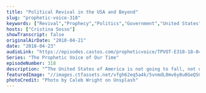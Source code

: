 ```yaml
---
title: "Political Revival in the USA and Beyond"
slug: "prophetic-voice-318"
keywords: ["Revival","Prophecy","Politics","Government","United States"]
hosts: ["Cristina Sosso"]
showTranscript: false
originalAirDate: "2018-04-21"
date: "2018-04-23"
audioLink: "https://episodes.castos.com/propheticvoice/TPVOT-E318-18-04-21-22-Political-Revival-in-the-USA-and-Beyond.mp3"
Series: "The Prophetic Voice of Our Time"
episodeNumber: 318
description: "“The United States of America is not going to fall, not under our watch in Jesus’ name!... The Lord directed me a few weeks ago to go to Washington D.C. to pray for our country, political leaders, and to release prophecies... So we obeyed God… This is one thing about the Holy Spirit. He will not tell you the exact specific of why He’s sending you somewhere but He has your back. He will protect you, and you need to follow those instructions to the letter… and even if it’s not something great in your eyes, it’s very important to God that you put Him first and that you obey.” Key scripture: Isaiah 45:8"
featuredImage: "//images.ctfassets.net/vfgh62eq5a4k/5vnmdL0mv6y8u0GeQSGcwU/b62dfb714db0233e56c52d3466043fd1/caleb-wright-14716-unsplash.jpg"
photoCredit: "Photo by Caleb Wright on Unsplash"
---
```

